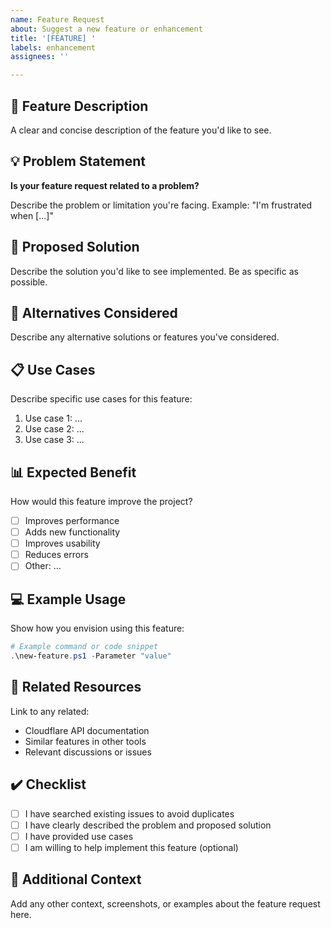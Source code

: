 ```yaml
---
name: Feature Request
about: Suggest a new feature or enhancement
title: '[FEATURE] '
labels: enhancement
assignees: ''

---
```


## 🚀 Feature Description

A clear and concise description of the feature you'd like to see.

## 💡 Problem Statement

**Is your feature request related to a problem?**

Describe the problem or limitation you're facing. Example: "I'm frustrated when [...]"

## 🎯 Proposed Solution

Describe the solution you'd like to see implemented. Be as specific as possible.

## 🔄 Alternatives Considered

Describe any alternative solutions or features you've considered.

## 📋 Use Cases

Describe specific use cases for this feature:

1. Use case 1: ...
2. Use case 2: ...
3. Use case 3: ...

## 📊 Expected Benefit

How would this feature improve the project?

- [ ] Improves performance
- [ ] Adds new functionality
- [ ] Improves usability
- [ ] Reduces errors
- [ ] Other: ...

## 💻 Example Usage

Show how you envision using this feature:

```powershell
# Example command or code snippet
.\new-feature.ps1 -Parameter "value"
```

## 🔗 Related Resources

Link to any related:
- Cloudflare API documentation
- Similar features in other tools
- Relevant discussions or issues

## ✔️ Checklist

- [ ] I have searched existing issues to avoid duplicates
- [ ] I have clearly described the problem and proposed solution
- [ ] I have provided use cases
- [ ] I am willing to help implement this feature (optional)

## 📝 Additional Context

Add any other context, screenshots, or examples about the feature request here.
